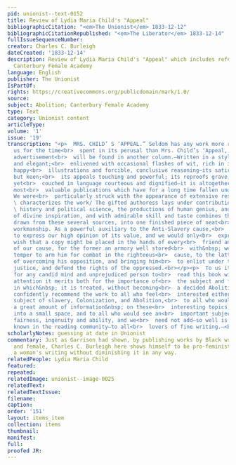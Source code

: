 ```yaml
---
pid: unionist--text-0152
title: Review of Lydia Maria Child's "Appeal"
bibliographicCitation: "<em>The Unionist</em> 1833-12-12"
bibliographicCitationRepublished: "<em>The Liberator</em> 1833-12-14"
fullIssueSequenceNumber: 
creator: Charles C. Burleigh
dateCreated: '1833-12-14'
description: Review of Lydia Maria Child's "Appeal" which includes references to the
  Canterbury Female Academy
language: English
publisher: The Unionist
IsPartOf: 
rights: https://creativecommons.org/publicdomain/mark/1.0/
source: 
subject: Abolition; Canterbury Female Academy
type: Text
category: Unionist content
articleType: 
volume: '1'
issue: '19'
transcription: "<p>  MRS. CHILD’ S ‘APPEAL.” Seldom has any work more richly repaid
  us for the time<br>  spent in its perusal than Mrs. Child’s ‘Appeal,’ of which an
  advertisement<br>  will be found in another column.—Written in a style, easy, simple
  and elegant;<br>  enlivened with occasional flashes of wit, rich in important facts,
  happy<br>  illustrations and forcible, conclusive reasoning—its satire delicate
  but keen;<br>  its appeals touching and powerful; its reproofs grave, just and severe,
  yet<br>  couched in language courteous and dignified—it is altogether one of the
  most<br>  valuable publications which have for a long time fallen under our eye.
  We were<br>  particularly struck with the appearance of extensive research which<br>
  \ characterizes the work/ The gifted authoress lays under contribution; law,<br>
  \ history and political science, the productions of human genius, and the<br>  records
  of divine inspiration, and with admirable skill and taste combines the<br>  materials
  drawn from these several sources, into one finished piece of neat<br>  &amp; polished
  workmanship. As a powerful auxiliary to the Anti-Slavery cause,<br>  we feel unable
  to express our high opinion of its value, and we would only<br>  express our ardent
  wish that a copy might be placed in the hands of every<br>  friend and every enemy
  of our cause, for the former an armory well stored<br>  with&nbsp; weapons of approved
  temper to arm him for combat in the righteous<br>  cause, to the latter the means
  of overcoming his opposition, and bringing him<br>  to enlist under the banner of
  justice, and defend the rights of the oppressed.<br></p><p>  To us it appears impossible
  for any candid mind and unprejudiced person to<br>  read this book with the&nbsp;
  attention it merits both for the importance of<br>  the subject and for the manner
  in which&nbsp; it is treated, without becoming<br>  a decided Abolitionist. We can
  confidently recommend the work to all who feel<br>  interested either way on the
  subject of slavery, Colonization, and Abolition,<br>  to all who would wish for
  a great amount of information&nbsp; on these<br>  interesting topics, compressed
  into a small space, and to all who would see an<br>  important subject handled with&nbsp;
  fairness, ingenuity and ability, and we<br>  need not add—so well is Mrs. Child
  known in the reading community—to all<br>  lovers of fine writing.—<br>  <em>Unionist</em></p>"
scholarlyNotes: guessing at date in Unionist
commentary: Just as Garrison had shown, by publishing works by Black writers male
  and female, Charles C. Burleigh here shows himself to be pro-feminist in praising
  a woman's writing without diminishing it in any way.
relatedPeople: Lydia Maria Child
featured: 
repeated: 
relatedImage: unionist--image-0025
relatedText: 
relatedTextIssue: 
filename: 
caption: 
order: '151'
layout: items_item
collection: items
thumbnail: 
manifest: 
full: 
proofed JR: 
---
```

